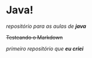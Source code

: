 # Java!
 *repositório para as aulas de **java***
 
 ~~Testeando o Markdown~~
 
 _primeiro repositório que __eu criei___
